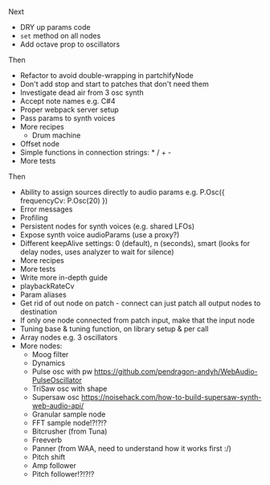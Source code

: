 Next

- DRY up params code
- `set` method on all nodes
- Add octave prop to oscillators

Then

- Refactor to avoid double-wrapping in partchifyNode
- Don't add stop and start to patches that don't need them
- Investigate dead air from 3 osc synth
- Accept note names e.g. C#4
- Proper webpack server setup
- Pass params to synth voices
- More recipes
  - Drum machine
- Offset node
- Simple functions in connection strings: * / + -
- More tests

Then

- Ability to assign sources directly to audio params e.g. P.Osc({ frequencyCv: P.Osc(20) })
- Error messages
- Profiling
- Persistent nodes for synth voices (e.g. shared LFOs)
- Expose synth voice audioParams (use a proxy?)
- Different keepAlive settings: 0 (default), n (seconds), smart (looks for delay nodes, uses analyzer to wait for silence)
- More recipes
- More tests
- Write more in-depth guide
- playbackRateCv
- Param aliases
- Get rid of out node on patch - connect can just patch all output nodes to destination
- If only one node connected from patch input, make that the input node
- Tuning base & tuning function, on library setup & per call
- Array nodes e.g. 3 oscillators
- More nodes:
  - Moog filter
  - Dynamics
  - Pulse osc with pw https://github.com/pendragon-andyh/WebAudio-PulseOscillator
  - TriSaw osc with shape
  - Supersaw osc https://noisehack.com/how-to-build-supersaw-synth-web-audio-api/
  - Granular sample node
  - FFT sample node!?!?!?
  - Bitcrusher (from Tuna)
  - Freeverb
  - Panner (from WAA, need to understand how it works first :/)
  - Pitch shift
  - Amp follower
  - Pitch follower!?!?!?
